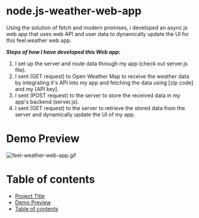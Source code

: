 # node.js-weather-web-app
Using the solution of fetch and modern promises, i developed an async js web app that uses web API and user data to dynamically update the UI for this feel.weather web app.



***Steps of how I have developed this Web app:***
1. I set up the server and route data through my app (check out server.js file).
2. I sent (GET request) to Open Weather Map to receive the weather data by integrating it's API into my app and fetching the data using [zip code] and my [API key].
3. I sent (POST request) to the server to store the received data in my app's backend (server.js).
4. I sent (GET request) to the server to retrieve the stored data from the server and dynamically update the UI of my app.
# Demo Preview
![feel-weather-web-app.gif](https://media.giphy.com/media/IwE4Z0PS9julV6Ze1i/giphy.gif)
# Table of contents
- [Project Title](#nodejs-weather-web-app)
- [Demo Preview](#demo-preview)
- [Table of contents](#table-of-contents)
